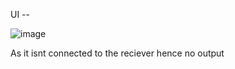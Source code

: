 UI --

![image](https://github.com/user-attachments/assets/118d0a2f-a27e-42c8-9c1e-3d3f96858c91)


As it isnt connected to the reciever hence no output
